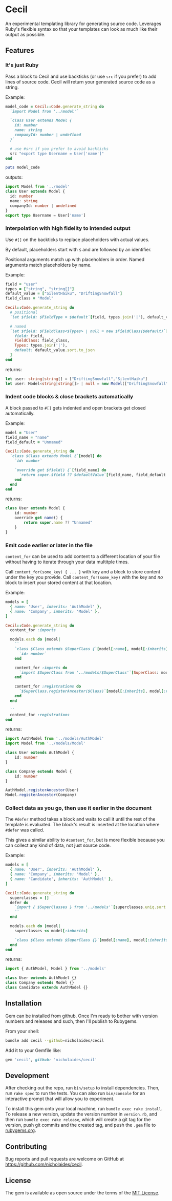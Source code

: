 # Cecil

An experimental templating library for generating source code. Leverages Ruby's flexible syntax so that your templates can look as much like their output as possible.

## Features

### It's just Ruby

Pass a block to Cecil and use backticks (or use `src` if you prefer) to add lines of source code. Cecil will return your generated source code as a string.

Example:

```ruby
model_code = Cecil::Code.generate_string do
  `import Model from '../model'`

  `class User extends Model {
    id: number
    name: string
    companyId: number | undefined
  }`

  # use #src if you prefer to avoid backticks
  src "export type Username = User['name']"
end

puts model_code
```

outputs:

```typescript
import Model from '../model'
class User extends Model {
  id: number
  name: string
  companyId: number | undefined
}
export type Username = User['name']
```

### Interpolation with high fidelity to intended output

Use `#[]` on the backticks to replace placeholders with actual values.

By default, placeholders start with `$` and are followed by an identifier.

Positional arguments match up with placeholders in order. Named arguments match placeholders by name.

Example:

```ruby
field = "user"
types = ["string", "string[]"]
default_value = ["SilentHaiku", "DriftingSnowfall"]
field_class = "Model"

Cecil::Code.generate_string do
  # positional
  `let $field: $FieldType = $default`[field, types.join('|'), default_value.sort.to_json]

  # named
  `let $field: $FieldClass<$Types> | null = new $FieldClass($default)`[
    field: field,
    FieldClass: field_class,
    Types: types.join('|'),
    default: default_value.sort.to_json
  ]
end
```

returns:

```typescript
let user: string|string[] = ["DriftingSnowfall","SilentHaiku"]
let user: Model<string|string[]> | null = new Model(["DriftingSnowfall","SilentHaiku"])
```

### Indent code blocks & close brackets automatically

A block passed to `#[]` gets indented and open brackets get closed automatically.

Example:

```ruby
model = "User"
field_name = "name"
field_default = "Unnamed"

Cecil::Code.generate_string do
  `class $Class extends Model {`[model] do
    `id: number`

    `override get $field() {`[field_name] do
      `return super.$field ?? $defaultValue`[field_name, field_default.to_json]
    end
  end
end
```

returns:

```typescript
class User extends Model {
    id: number
    override get name() {
        return super.name ?? "Unnamed"
    }
}
```

### Emit code earlier or later in the file

`content_for` can be used to add content to a different location of your file without having to iterate through your data multitple times.

Call `content_for(some_key) { ... }` with key and a block to store content under the key you provide. Call `content_for(some_key)` with the key and *no* block to insert your stored content at that location.

Example:

```ruby
models = [
  { name: 'User', inherits: 'AuthModel' },
  { name: 'Company', inherits: 'Model' },
]

Cecil::Code.generate_string do
  content_for :imports

  models.each do |model|
    ``
    `class $Class extends $SuperClass {`[model[:name], model[:inherits]] do
      `id: number`
    end

    content_for :imports do
      `import $SuperClass from '../models/$SuperClass'`[SuperClass: model[:inherits]]
    end

    content_for :registrations do
      `$SuperClass.registerAncestor($Class)`[model[:inherits], model[:name]]
    end
  end

  ``
  content_for :registrations
end
```

returns:

```typescript
import AuthModel from '../models/AuthModel'
import Model from '../models/Model'

class User extends AuthModel {
    id: number
}

class Company extends Model {
    id: number
}

AuthModel.registerAncestor(User)
Model.registerAncestor(Company)
```

### Collect data as you go, then use it earlier in the document

The `#defer` method takes a block and waits to call it until the rest of the template is evaluated. The block's result is inserted at the location where `#defer` was called.

This gives a similar ability to `#content_for`, but is more flexible because you can collect any kind of data, not just source code.

Example:

```ruby
models = [
  { name: 'User', inherits: 'AuthModel' },
  { name: 'Company', inherits: 'Model' },
  { name: 'Candidate', inherits: 'AuthModel' },
]

Cecil::Code.generate_string do
  superclasses = []
  defer do
    `import { $SuperClasses } from '../models'`[superclasses.uniq.sort.join(', ')]
    ``
  end

  models.each do |model|
    superclasses << model[:inherits]

    `class $Class extends $SuperClass {}`[model[:name], model[:inherits]]
  end
end
```

returns:

```typescript
import { AuthModel, Model } from '../models'

class User extends AuthModel {}
class Company extends Model {}
class Candidate extends AuthModel {}
```

## Installation

Gem can be installed from github. Once I'm ready to bother with version numbers and releases and such, then I'll publish to Rubygems.

From your shell:

```sh
bundle add cecil --github=nicholaides/cecil
```

Add it to your Gemfile like:

```ruby
gem 'cecil', github: 'nicholaides/cecil'
```

## Development

After checking out the repo, run `bin/setup` to install dependencies. Then, run `rake spec` to run the tests. You can also run `bin/console` for an interactive prompt that will allow you to experiment.

To install this gem onto your local machine, run `bundle exec rake install`. To release a new version, update the version number in `version.rb`, and then run `bundle exec rake release`, which will create a git tag for the version, push git commits and the created tag, and push the `.gem` file to [rubygems.org](https://rubygems.org).

## Contributing

Bug reports and pull requests are welcome on GitHub at https://github.com/nicholaides/cecil.

## License

The gem is available as open source under the terms of the [MIT License](https://opensource.org/licenses/MIT).
